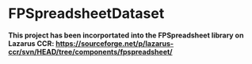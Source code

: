 # FPSpreadsheetDataset

**This project has been incorportated into the FPSpreadsheet library on Lazarus CCR: https://sourceforge.net/p/lazarus-ccr/svn/HEAD/tree/components/fpspreadsheet/**
